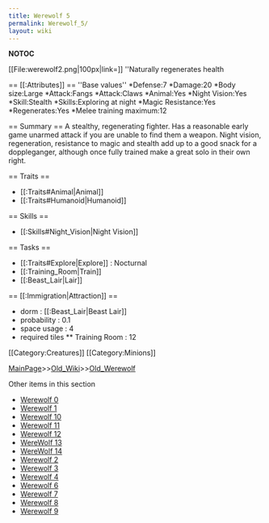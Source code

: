 ```yaml
---
title: Werewolf 5
permalink: Werewolf_5/
layout: wiki
---
```

__NOTOC__

[[File:werewolf2.png|100px|link=]] ''Naturally regenerates health

== [[:Attributes]] ==
''Base values''
*Defense:7
*Damage:20
*Body size:Large
*Attack:Fangs
*Attack:Claws
*Animal:Yes
*Night Vision:Yes
*Skill:Stealth
*Skills:Exploring at night
*Magic Resistance:Yes
*Regenerates:Yes
*Melee training maximum:12

== Summary ==
A stealthy, regenerating fighter. Has a reasonable early game unarmed attack if you are unable to find them a weapon. Night vision, regeneration, resistance to magic and stealth add up to a good snack for a doppleganger, although once fully trained make a great solo in their own right.

== Traits ==
* [[:Traits#Animal|Animal]]
* [[:Traits#Humanoid|Humanoid]]

== Skills ==
* [[:Skills#Night_Vision|Night Vision]]

== Tasks ==
* [[:Traits#Explore|Explore]] : Nocturnal
* [[:Training_Room|Train]]
* [[:Beast_Lair|Lair]]

== [[:Immigration|Attraction]] ==
* dorm : [[:Beast_Lair|Beast Lair]]
* probability : 0.1
* space usage : 4
* required tiles
** Training Room : 12

[[Category:Creatures]]
[[Category:Minions]]

[MainPage](/keeperrl_wiki/ "wikilink")>>[Old_Wiki](/keeperrl_wiki/Old_Wiki "wikilink")>>[Old_Werewolf](/keeperrl_wiki/Old_Werewolf "wikilink")

Other items in this section
-    [Werewolf 0](/keeperrl_wiki/Werewolf_0 "wikilink")
-    [Werewolf 1](/keeperrl_wiki/Werewolf_1 "wikilink")
-    [Werewolf 10](/keeperrl_wiki/Werewolf_10 "wikilink")
-    [Werewolf 11](/keeperrl_wiki/Werewolf_11 "wikilink")
-    [Werewolf 12](/keeperrl_wiki/Werewolf_12 "wikilink")
-    [WereWolf 13](/keeperrl_wiki/WereWolf_13 "wikilink")
-    [WereWolf 14](/keeperrl_wiki/WereWolf_14 "wikilink")
-    [Werewolf 2](/keeperrl_wiki/Werewolf_2 "wikilink")
-    [Werewolf 3](/keeperrl_wiki/Werewolf_3 "wikilink")
-    [Werewolf 4](/keeperrl_wiki/Werewolf_4 "wikilink")
-    [Werewolf 6](/keeperrl_wiki/Werewolf_6 "wikilink")
-    [Werewolf 7](/keeperrl_wiki/Werewolf_7 "wikilink")
-    [Werewolf 8](/keeperrl_wiki/Werewolf_8 "wikilink")
-    [Werewolf 9](/keeperrl_wiki/Werewolf_9 "wikilink")

